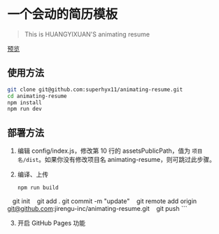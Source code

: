 # 一个会动的简历模板

> This is HUANGYIXUAN'S animating resume

[预览](https://superhyx11.github.io/animating-resume/public/)

## 使用方法

``` bash
git clone git@github.com:superhyx11/animating-resume.git
cd animating-resume
npm install
npm run dev
```

## 部署方法


1. 编辑 config/index.js，修改第 10 行的 assetsPublicPath，值为 `项目名/dist`。如果你没有修改项目名 animating-resume，则可跳过此步骤。

2. 编译、上传
    ``` bash
    npm run build
    git init
    git add .
    git commit -m "update"
    git remote add origin git@github.com:jirengu-inc/animating-resume.git
    git push
    ```

3. 开启 GitHub Pages 功能

